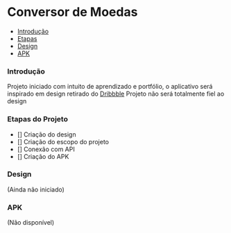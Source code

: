 # Conversor de Moedas

* [Introdução](#Introdução)
* [Etapas](#Etapas-do-Projeto)
* [Design](#Design)
* [APK](#APK)

### Introdução 

Projeto iniciado com intuito de aprendizado e portfólio, o aplicativo será inspirado em design
retirado do [Dribbble](https://dribbble.com/shots/15301754-Currency-Exchange-Mobile-App-Exploration)
Projeto não será totalmente fiel ao design

### Etapas do Projeto

- [] Criação do design
- [] Criação do escopo do projeto
- [] Conexão com API
- [] Criação do APK

### Design
(Ainda não iniciado)


### APK
(Não disponível)